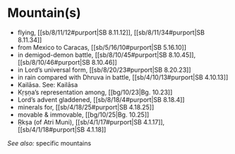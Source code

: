 # Mountain(s)

* flying, [[sb/8/11/12#purport|SB 8.11.12]], [[sb/8/11/34#purport|SB 8.11.34]]
* from Mexico to Caracas, [[sb/5/16/10#purport|SB 5.16.10]]
* in demigod-demon battle, [[sb/8/10/45#purport|SB 8.10.45]], [[sb/8/10/46#purport|SB 8.10.46]]
* in Lord’s universal form, [[sb/8/20/23#purport|SB 8.20.23]]
* in rain compared with Dhruva in battle, [[sb/4/10/13#purport|SB 4.10.13]]
* Kailāsa. See: Kailāsa 
* Kṛṣṇa’s representation among, [[bg/10/23|Bg. 10.23]]
* Lord’s advent gladdened, [[sb/8/18/4#purport|SB 8.18.4]]
* minerals for, [[sb/4/18/25#purport|SB 4.18.25]]
* movable & immovable, [[bg/10/25|Bg. 10.25]]
* Ṛkṣa (of Atri Muni), [[sb/4/1/17#purport|SB 4.1.17]], [[sb/4/1/18#purport|SB 4.1.18]]

*See also:* specific mountains
